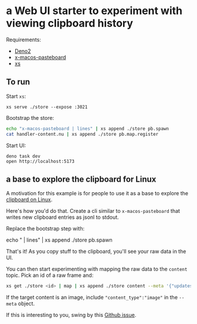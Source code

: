 # a Web UI starter to experiment with viewing clipboard history

Requirements:

- [Deno2](https://deno.com)
- [x-macos-pasteboard](https://github.com/cablehead/x-macos-pasteboard)
- [xs](https://github.com/cablehead/xs)

## To run

Start `xs`:

```
xs serve ./store --expose :3021
```

Bootstrap the store:

```bash
echo "x-macos-pasteboard | lines" | xs append ./store pb.spawn
cat handler-content.nu | xs append ./store pb.map.register
```

Start UI:

```
deno task dev
open http://localhost:5173
```

## a base to explore the clipboard for Linux

A motivation for this example is for people to use it as a base to explore the
[clipboard on Linux](https://github.com/cablehead/stacks/issues/50).

Here's how you'd do that. Create a cli similar to `x-macos-pasteboard` that
writes new clipboard entries as jsonl to stdout.

Replace the bootstrap step with:

echo "<your-cli> | lines" | xs append ./store pb.spawn

That's it! As you copy stuff to the clipboard, you'll see your raw data in the
UI.

You can then start experimenting with mapping the raw data to the `content`
topic. Pick an id of a raw frame and:

```bash
xs get ./store <id> | map | xs append ./store content --meta '{"updates":<id>}'
```

If the target content is an image, include `"content_type":"image"` in the
`--meta` object.

If this is interesting to you, swing by this
[Github issue](https://github.com/cablehead/stacks/issues/50).
